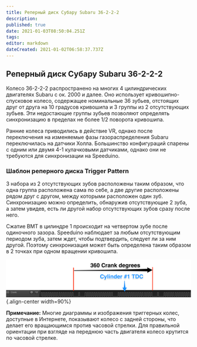 ```yaml
---
title: Реперный диск Субару Subaru 36-2-2-2
description: 
published: true
date: 2021-01-03T08:50:04.251Z
tags: 
editor: markdown
dateCreated: 2021-01-02T06:58:37.737Z
---
```


## Реперный диск Субару Subaru 36-2-2-2

Колесо 36-2-2-2 распространено на многих 4 цилиндрических двигателях Subaru с ок. 2000 и далее. Оно использует кривошипно-спусковое колесо, содержащее номинальные 36 зубьев, отстоящих друг от друга на 10 градусов кривошипа и 3 группы из 2 отсутствующих зубьев. Эти недостающие группы зубьев позволяют определять синхронизацию в пределах не более 1/2 поворота кривошипа.

Ранние колеса приводились в действие VR, однако после переключения на изменяемые фазы газораспределения Subaru переключилась на датчики Холла. Большинство конфигураций спарены с одним или двумя 4-1 кулачковыми датчиками, однако они не требуются для синхронизации на Speeduino.

### Шаблон реперного диска Trigger Pattern
3 набора из 2 отсутствующих зубов расположены таким образом, что одна группа расположена сама по себе, а две другие расположены рядом друг с другом, между которыми расположен один зуб. Синхронизацию можно определить, обнаружив отсутствующие 2 зуба, а затем увидев, есть ли другой набор отсутствующих зубов сразу после него.

Сжатие ВМТ в цилиндре 1 происходит на четвертом зубе после одиночного зазора. Speeduino наблюдает за любым отсутствующим периодом зуба, затем ждет, чтобы подтвердить, следует ли за ним другой. Поэтому синхронизация может быть определена таким образом в 2 точках при одном вращении кривошипа.

![36-2-2-2.png](/img/decoders/36-2-2-2.png){.align-center width=90%}

**Примечание:** Многие диаграммы и изображения триггерных колес, доступные в Интернете, показывают колесо с задней стороны, что делает его вращающимся против часовой стрелки. Для правильной ориентации при взгляде на переднюю часть двигателя колесо крутится по часовой стрелке.